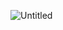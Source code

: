 ![Untitled](https://user-images.githubusercontent.com/76389965/153348577-46f5f8b8-9c11-4d0f-b911-fe6df5c1a09d.png)
